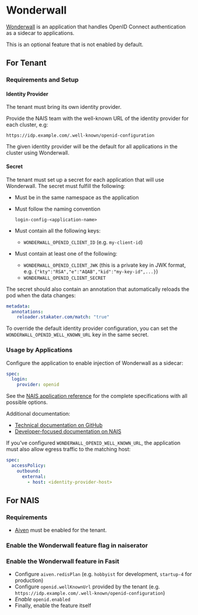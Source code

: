 # Wonderwall

[Wonderwall](https://github.com/nais/wonderwall) is an application that handles OpenID Connect authentication as a sidecar to applications.

This is an optional feature that is not enabled by default.

## For Tenant

### Requirements and Setup

#### Identity Provider

The tenant must bring its own identity provider.

Provide the NAIS team with the well-known URL of the identity provider for each cluster, e.g:

```
https://idp.example.com/.well-known/openid-configuration
```

The given identity provider will be the default for all applications in the cluster using Wonderwall.

#### Secret

The tenant must set up a secret for each application that will use Wonderwall.
The secret must fulfill the following:

- Must be in the same namespace as the application
- Must follow the naming convention
    ```
    login-config-<application-name>
    ```
- Must contain all the following keys:
    - `WONDERWALL_OPENID_CLIENT_ID` (e.g. `my-client-id`)

- Must contain at least one of the following:
    - `WONDERWALL_OPENID_CLIENT_JWK` (this is a private key in JWK format, e.g. `{"kty":"RSA","e":"AQAB","kid":"my-key-id",...}`)
    - `WONDERWALL_OPENID_CLIENT_SECRET`

The secret should also contain an annotation that automatically reloads the pod when the data changes:

```yaml
metadata:
  annotations:
    reloader.stakater.com/match: "true"
```

To override the default identity provider configuration, you can set the `WONDERWALL_OPENID_WELL_KNOWN_URL` key in the same secret.

### Usage by Applications

Configure the application to enable injection of Wonderwall as a sidecar:

```yaml
spec:
  login:
    provider: openid
```

See the [NAIS application reference](https://doc.nais.io/workloads/application/reference/application-spec/#login) for the complete specifications with all possible options.


Additional documentation:

- [Technical documentation on GitHub](https://github.com/nais/wonderwall/tree/master/docs)
- [Developer-focused documentation on NAIS](https://doc.nais.io/auth/explanations/#login-proxy)

If you've configured `WONDERWALL_OPENID_WELL_KNOWN_URL`, the application must also allow egress traffic to the matching host:

```yaml
spec:
  accessPolicy:
    outbound:
      external:
        - host: <identity-provider-host>
```

## For NAIS

### Requirements

- [Aiven](aiven.md) must be enabled for the tenant.

### Enable the Wonderwall feature flag in naiserator

### Enable the Wonderwall feature in Fasit

- Configure `aiven.redisPlan` (e.g. `hobbyist` for development, `startup-4` for production)
- Configure `openid.wellKnownUrl` provided by the tenant (e.g. `https://idp.example.com/.well-known/openid-configuration`)
- _Enable_ `openid.enabled`
- Finally, enable the feature itself
